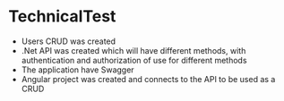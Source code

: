 # TechnicalTest

- Users CRUD was created
- .Net API was created which will have different methods, with authentication and authorization of use for different methods
- The application have Swagger
- Angular project was created and connects to the API to be used as a CRUD

